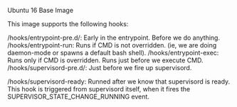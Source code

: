 Ubuntu 16 Base Image


This image supports the following hooks:

/hooks/entrypoint-pre.d/: Early in the entrypoint. Before we do anything.
/hooks/entrypoint-run: Runs if CMD is not overridden. (ie, we are doing daemon-mode or spawns a default bash shell).
/hooks/entrypoint-exec: Runs only if CMD is overridden. Runs just before we execute CMD.
/hooks/supervisord-pre.d/: Just before we fire up supervisord.

/hooks/supervisord-ready: Runned after we know that supervisord is ready. This hook is triggered from supervisord itself, when it fires the SUPERVISOR_STATE_CHANGE_RUNNING event.




